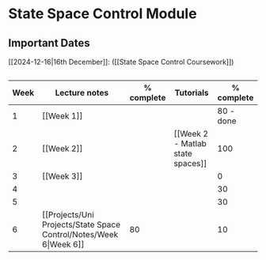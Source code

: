 # State Space Control Module

## Important Dates

[[2024-12-16|16th December]]: ([[State Space Control Coursework]])

## 

| Week | Lecture notes                                                              | % complete | Tutorials                        | % complete |
| ---- | -------------------------------------------------------------------------- | ---------- | -------------------------------- | ---------- |
| 1    | [[Week 1]]                                                                 |            |                                  | 80 - done  |
| 2    | [[Week 2]]                                                                 |            | [[Week 2 - Matlab state spaces]] | 100        |
| 3    | [[Week 3]]                                                                 |            |                                  | 0          |
| 4    |                                                                            |            |                                  | 30         |
| 5    |                                                                            |            |                                  | 30         |
| 6    | [[Projects/Uni Projects/State Space Control/Notes/Week 6\|Week 6]] | 80         |                                  | 10         |

